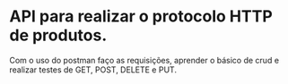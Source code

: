 # API para realizar o protocolo HTTP de produtos.

Com o uso do postman faço as requisições, aprender o básico de crud e realizar testes de GET, POST, DELETE e PUT.
